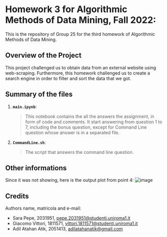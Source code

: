 # Homework 3 for Algorithmic Methods of Data Mining, Fall 2022: 
This is the repository of Group 25 for the third homework of Algorithmic Methods of Data Mining.

## Overview of the Project
This project challenged us to obtain data from an external website using web-scraping. Furthermore, this homework challenged us to create a search engine in order to filter and sort the data that we got.

## Summary of the files
1. __`main.ipynb`__: 
	> This notebook contains the all the answers the assignment, in form of code and comments. It start answering from question 1 to 7, including the bonus question, except for Command Line question whose answer is in a separated file.

2. __`CommandLine.sh`__: 
	> The script that answers the command line question.

## Other informations
Since it was not showing, here is the output plot from point 4:
![image](https://user-images.githubusercontent.com/72982077/202916930-77b77a7e-3528-4a7b-837b-2f36d6e34ea6.png)

## Credits
Authors name, matricola and e-mail:
* Sara Pepe, 2031951, pepe.2031951@studenti.uniroma1.it
* Giacomo Vittori, 1811571, vittori.1811571@studenti.uniroma1.it
* Adil Atahan Atik, 2051413, adilatahanatik@gmail.com
